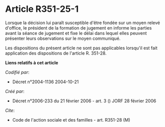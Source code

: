 # Article R351-25-1

Lorsque la décision lui paraît susceptible d'être fondée sur un moyen relevé d'office, le président de la formation de
jugement en informe les parties avant la séance de jugement et fixe le délai dans lequel elles peuvent présenter leurs
observations sur le moyen communiqué.

Les dispositions du présent article ne sont pas applicables lorsqu'il est fait application des dispositions de l'article R.
351-28.

**Liens relatifs à cet article**

_Codifié par_:

  - Décret n°2004-1136 2004-10-21

_Créé par_:

  - Décret n°2006-233 du 21 février 2006 - art. 3 () JORF 28 février 2006

_Cite_:

  - Code de l'action sociale et des familles - art. R351-28 (M)
